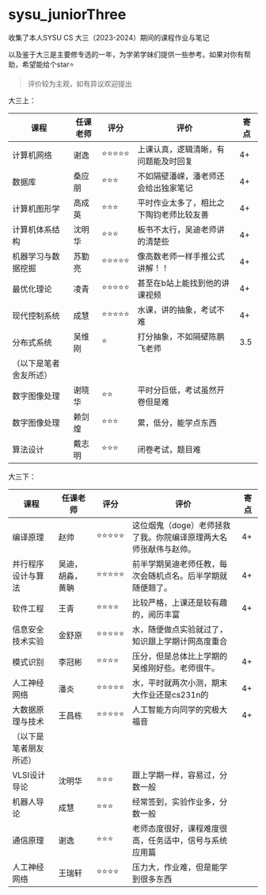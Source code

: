 # sysu_juniorThree
收集了本人SYSU CS 大三（2023-2024）期间的课程作业与笔记

以及鉴于大三是主要修专选的一年，为学弟学妹们提供一些参考。如果对你有帮助，希望能给个star⭐

> 评价较为主观，如有异议欢迎提出

大三上：

| 课程                   | 任课老师 | 评分  | 评价                                     | 寄点 |
| ---------------------- | -------- | ----- | ---------------------------------------- | ---- |
| 计算机网络             | 谢逸     | ⭐⭐⭐⭐⭐ | 上课认真，逻辑清晰，有问题能及时回复     | 4+   |
| 数据库                 | 桑应朋   | ⭐⭐⭐   | 不如隔壁潘嵘，潘老师还会给出独家笔记     | 4+   |
| 计算机图形学           | 高成英   | ⭐⭐⭐   | 平时作业太多了，相比之下陶钧老师比较友善 | 4+   |
| 计算机体系结构         | 沈明华   | ⭐⭐⭐   | 板书不太行，吴迪老师讲的清楚些           | 4+   |
| 机器学习与数据挖掘     | 苏勤亮   | ⭐⭐⭐⭐⭐ | 像高数老师一样手推公式讲解！！           | 4+   |
| 最优化理论             | 凌青     | ⭐⭐⭐⭐⭐ | 甚至在b站上能找到他的讲课视频            | 4+   |
| 现代控制系统           | 成慧     | ⭐⭐⭐⭐⭐ | 水课，讲的抽象，考试不难                 | 4+   |
| 分布式系统             | 吴维刚   | ⭐     | 打分抽象，不如隔壁陈鹏飞老师             | 3.5  |
| （以下是笔者舍友所述） |          |       |                                          |      |
| 数字图像处理           | 谢晓华   | ⭐⭐    | 平时分巨低，考试虽然开卷但是难           |      |
| 数字图像处理           | 赖剑煌   | ⭐⭐⭐   | 累，低分，能学点东西                     |      |
| 算法设计               | 戴志明   | ⭐⭐⭐   | 闭卷考试，题目难                         |      |

大三下：

| 课程                   | 任课老师         | 评分  | 评价                                                         | 寄点 |
| ---------------------- | ---------------- | ----- | ------------------------------------------------------------ | ---- |
| 编译原理               | 赵帅             | ⭐⭐⭐⭐⭐ | 这位烟鬼（doge）老师拯救了我。你院编译原理两大名师张献伟与赵帅。 | 4+   |
| 并行程序设计与算法     | 吴迪，胡淼，黄聃 | ⭐⭐⭐⭐⭐ | 前半学期吴迪老师任教，每次会随机点名。后半学期就随便翘了。   | 4+   |
| 软件工程               | 王青             | ⭐⭐⭐⭐  | 比较严格，上课还是较有趣的，阅历丰富                         | 4+   |
| 信息安全技术实验       | 金舒原           | ⭐⭐⭐⭐⭐ | 水，随便做点实验就过了，知识跟上学期计网高度重合             |      |
| 模式识别               | 李冠彬           | ⭐⭐⭐⭐  | 压分，但是总体比上学期的吴维刚好些。老师很牛。               | 4+   |
| 人工神经网络           | 潘炎             | ⭐⭐⭐⭐⭐ | 水，平时就两次小测，期末大作业还是cs231n的                   | 4+   |
| 大数据原理与技术       | 王昌栋           | ⭐⭐⭐⭐⭐ | 人工智能方向同学的究极大福音                                 | 4+   |
| （以下是笔者朋友所述） |                  |       |                                                              |      |
| VLSI设计导论           | 沈明华           | ⭐⭐⭐   | 跟上学期一样，容易过，分数一般                               |      |
| 机器人导论             | 成慧             | ⭐⭐⭐   | 经常签到，实验作业多，分数一般                               |      |
| 通信原理               | 谢逸             | ⭐⭐⭐   | 老师态度很好，课程难度很高，任务适中，信号与系统应用篇       |      |
| 人工神经网络           | 王瑞轩           | ⭐⭐⭐⭐  | 压力大，作业难，但是能学到很多东西                           |      |

